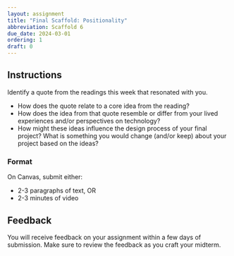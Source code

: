 ```yaml
---
layout: assignment
title: "Final Scaffold: Positionality"
abbreviation: Scaffold 6
due_date: 2024-03-01
ordering: 1
draft: 0
---
```

## Instructions
Identify a quote from the readings this week that resonated with you.
- How does the quote relate to a core idea from the reading?
- How does the idea from that quote resemble or differ from your lived experiences and/or perspectives on technology?
- How might these ideas influence the design process of your final project? What is something you would change (and/or keep) about your project based on the ideas?

### Format
On Canvas, submit either: 
- 2-3 paragraphs of text, OR 
- 2-3 minutes of video

## Feedback
You will receive feedback on your assignment within a few days of submission. Make sure to review the feedback as you craft your midterm.